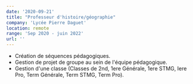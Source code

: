 ```yaml
---
date: '2020-09-21'
title: "Professeur d'histoire/géographie"
company: 'Lycée Pierre Daguet'
location: remote
range: 'Sep 2020 - juin 2022'
url: ''
---
```


- Création de séquences pédagogiques.
- Gestion de projet de groupe au sein de l'équipe pédagogique.
- Gestion d'une classe (Classes de 2nd, 1ere Générale, 1ere STMG, Iere Pro, Term Générale, Term STMG, Term Pro).
